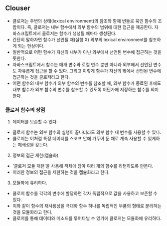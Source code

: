 ## Clouser

- 클로저는 주변의 상태(lexical environment)의 참조와 함께 번들로 묶인 함수의 조합이다. 즉, 클로저는 내부 함수에서 외부 함수의 범위에 대한 접근을 제공한다. 자바스크립트에서 클로저는 함수가 생성될 때마다 생성된다.
- 간단히 말하자면 함수가 선언될 때(실행 X) 외부의 lexical environment를 참조하게 되는 현상이다.
- 일반적으로 어떤 함수가 자신의 내부가 아닌 외부에서 선언된 변수에 접근하는 것을 뜻한다.
- 자바스크립트에서 함수는 매개 변수와 로컬 변수 뿐만 아니라 외부에서 선언된 변수도 자유롭게 접근을 할 수 있다. 그리고 이렇게 함수가 자신의 밖에서 선언된 변수에 접근하는 것을 클로저라고 한다.
- 어떤 함수의 내부 함수가 외부 함수의 변수를 참조할 때, 외부 함수가 종료된 후에도 내부 함수가 외부 함수의 변수를 참조할 수 있도록 어딘가에 저장하는 함수를 의미한다.

### 클로저 함수의 장점

1. 데이터를 보존할 수 있다.

- 클로저 함수는 외부 함수의 실행이 끝나더라도 외부 함수 내 변수를 사용할 수 있다.
- 클로저는 이처럼 특정 데이터를 스코프 안에 가두어 둔 채로 계속 사용할 수 있게하는 폐쇄성을 갖는다.

2. 정보의 접근 제한(캡슐화)

- '클로저 모듈 패턴'을 사용해 객체에 담아 여러 개의 함수를 리턴하도록 만든다.
- 이러한 정보의 접근을 제한하는 것을 캡슐화라고 한다.

3. 모듈화에 유리하다.

- 클로저 함수를 각각의 변수에 할당하면 각자 독립적으로 값을 사용하고 보존할 수 있다.
- 이와 같이 함수의 재사용성을 극대화 함수 하나를 독립적인 부품의 형태로 분리하는 것을 모듈화라고 한다.
- 클로저를 통해 데이터와 메소드를 묶어다닐 수 있기에 클로저는 모듈화에 유리하다.
